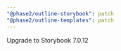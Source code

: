 ```yaml
---
"@phase2/outline-storybook": patch
"@phase2/outline-templates": patch
---
```


Upgrade to Storybook 7.0.12
